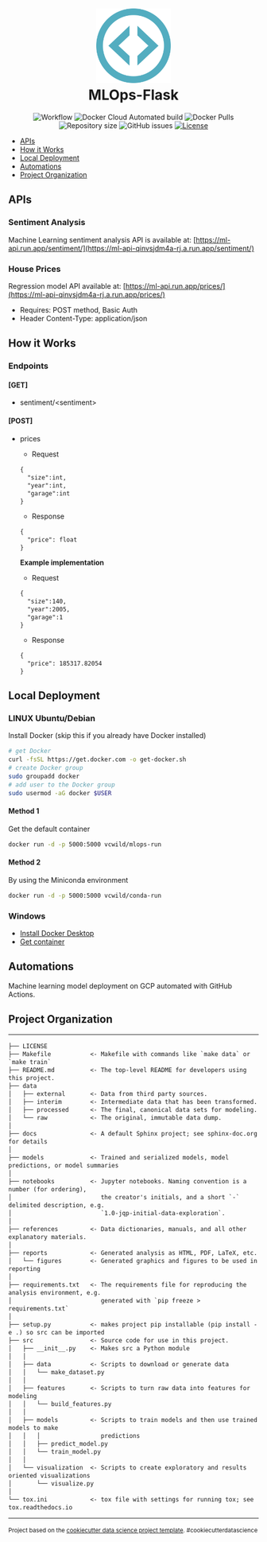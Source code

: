 <h1 align="center">
  <img alt="MLOPS" src=".github/code-school.svg" width="150px" /> <br/>
  MLOps-Flask
</h1>

<p align="center">
  <img alt="Workflow" src="https://img.shields.io/github/workflow/status/vcwild/mlops-flask/Build%20and%20Deploy%20to%20Cloud%20Run">

  <img alt="Docker Cloud Automated build" src="https://img.shields.io/docker/cloud/automated/vcwild/mlops-run">

  <img alt="Docker Pulls" src="https://img.shields.io/docker/pulls/vcwild/mlops-run">

  <img alt="Repository size" src="https://img.shields.io/github/repo-size/vcwild/mlops-flask">

  <img alt="GitHub issues" src="https://img.shields.io/github/issues/vcwild/mlops-flask">

  <a href="https://github.com/vcwild/mlops-flask/blob/master/LICENSE.md">
    <img alt="License" src="https://img.shields.io/badge/license-MIT-blue">
  <a>
</p>

<!-- TOC -->
- [APIs](#apis)  
- [How it Works](#how-it-works)  
- [Local Deployment](#local-deployment)  
- [Automations](#automations) 
- [Project Organization](#project-organization)
<!-- /TOC -->

## APIs
### Sentiment Analysis
Machine Learning sentiment analysis API is available at: [https://ml-api.run.app/sentiment/](https://ml-api-qinvsjdm4a-rj.a.run.app/sentiment/)

### House Prices
Regression model API available at: [https://ml-api.run.app/prices/](https://ml-api-qinvsjdm4a-rj.a.run.app/prices/)
- Requires: POST method, Basic Auth
- Header Content-Type: application/json

## How it Works

### Endpoints

#### [GET]

- sentiment/\<sentiment>

#### [POST]

- prices
  - Request
  ```{javascript}
  {
    "size":int,
    "year":int,
    "garage":int
  }
  ```
  - Response
  ```{javascript}
  {
    "price": float
  }
  ```

  **Example implementation**

  - Request
  ```{javascript}
  {
    "size":140,
    "year":2005,
    "garage":1
  }
  ```
  - Response
  ```{javascript}
  {
    "price": 185317.82054
  }
  ```

## Local Deployment

### LINUX Ubuntu/Debian

Install Docker (skip this if you already have Docker installed)

```sh
# get Docker
curl -fsSL https://get.docker.com -o get-docker.sh
# create Docker group
sudo groupadd docker
# add user to the Docker group
sudo usermod -aG docker $USER
```
#### Method 1

Get the default container

```sh
docker run -d -p 5000:5000 vcwild/mlops-run
```
#### Method 2

By using the Miniconda environment

```sh
docker run -d -p 5000:5000 vcwild/conda-run
```

### Windows

- [Install Docker Desktop](https://docs.docker.com/docker-for-windows/install/)
- [Get container](https://hub.docker.com/r/vcwild/mlops-run)

## Automations

Machine learning model deployment on GCP automated with GitHub Actions.

## Project Organization

------------

    ├── LICENSE
    ├── Makefile           <- Makefile with commands like `make data` or `make train`
    ├── README.md          <- The top-level README for developers using this project.
    ├── data
    │   ├── external       <- Data from third party sources.
    │   ├── interim        <- Intermediate data that has been transformed.
    │   ├── processed      <- The final, canonical data sets for modeling.
    │   └── raw            <- The original, immutable data dump.
    │
    ├── docs               <- A default Sphinx project; see sphinx-doc.org for details
    │
    ├── models             <- Trained and serialized models, model predictions, or model summaries
    │
    ├── notebooks          <- Jupyter notebooks. Naming convention is a number (for ordering),
    │                         the creator's initials, and a short `-` delimited description, e.g.
    │                         `1.0-jqp-initial-data-exploration`.
    │
    ├── references         <- Data dictionaries, manuals, and all other explanatory materials.
    │
    ├── reports            <- Generated analysis as HTML, PDF, LaTeX, etc.
    │   └── figures        <- Generated graphics and figures to be used in reporting
    │
    ├── requirements.txt   <- The requirements file for reproducing the analysis environment, e.g.
    │                         generated with `pip freeze > requirements.txt`
    │
    ├── setup.py           <- makes project pip installable (pip install -e .) so src can be imported
    ├── src                <- Source code for use in this project.
    │   ├── __init__.py    <- Makes src a Python module
    │   │
    │   ├── data           <- Scripts to download or generate data
    │   │   └── make_dataset.py
    │   │
    │   ├── features       <- Scripts to turn raw data into features for modeling
    │   │   └── build_features.py
    │   │
    │   ├── models         <- Scripts to train models and then use trained models to make
    │   │   │                 predictions
    │   │   ├── predict_model.py
    │   │   └── train_model.py
    │   │
    │   └── visualization  <- Scripts to create exploratory and results oriented visualizations
    │       └── visualize.py
    │
    └── tox.ini            <- tox file with settings for running tox; see tox.readthedocs.io


--------

<p><small>Project based on the <a target="_blank" href="https://drivendata.github.io/cookiecutter-data-science/">cookiecutter data science project template</a>. #cookiecutterdatascience</small></p>
